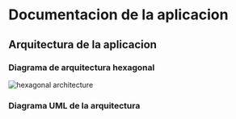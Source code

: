 # Documentacion de la aplicacion

## Arquitectura de la aplicacion

### Diagrama de arquitectura hexagonal

![hexagonal architecture](/Hexagonal%20architecture)

### Diagrama UML de la arquitectura